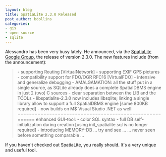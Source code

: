 ```yaml
---
layout: blog
title: SpatiaLite 2.3.0 Released
post_author: bdollins
categories:
- gis
- open source
- sqlite
---
```


Alessandro has been very busy lately. He announced, via the <a href="http://groups.google.com/group/spatialite-users">SpatiaLite Google Group</a>, the release of version 2.3.0. The new features include (from the announcement):

<blockquote>
- supporting Routing [VirtualNetwork]
- supporting EXIF GPS pictures
- compatibility support for FDO/OGR RFC16 [VirtualFDO]
- intensive and generalize debugging
- AMALGAMATION: all the stuff put in a single source, as SQLite already does a complete SpatialDBMS engine in just 2 (two) C sources
- clear separation between the LIB and the TOOLs
- libspatialite-2.3.0 now includes libsqlite; linking a single library allow to support a full SpatialDBMS engine [some 800KB required]
- now builds on M$ Visual Studio .NET as well
========================================================
enhanced GUI-tool:
- color SQL syntax
- full DB self-initialization during creation
  [using init_spatialite.sql is no longer required]
- introducing MEMORY-DB ... try and see ...
  ... never seen before something comparable ...
</blockquote>

If you haven't checked out SpatiaLite, you really should. It's a very unique and useful tool.